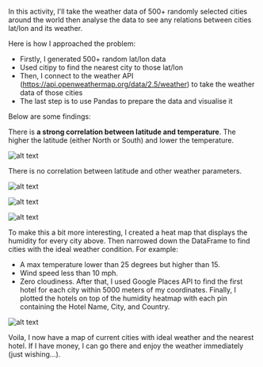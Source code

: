 In this activity, I'll take the weather data of 500+ randomly selected cities around the world then analyse the data to see any relations between cities lat/lon and its weather.

Here is how I approached the problem:
- Firstly, I generated 500+ random lat/lon data
- Used citipy to find the nearest city to those lat/lon
- Then, I connect to the weather API (https://api.openweathermap.org/data/2.5/weather) to take the weather data of those cities
- The last step is to use Pandas to prepare the data and visualise it

Below are some findings:

There is **a strong correlation between latitude and temperature**. The higher the latitude (either North or South) and lower the temperature.

![alt text](WeatherPy/output_data/Fig1.png)


There is no correlation between latitude and other weather parameters.

![alt text](WeatherPy/output_data/Fig2.png)

![alt text](WeatherPy/output_data/Fig3.png)

![alt text](WeatherPy/output_data/Fig4.png)


To make this a bit more interesting, I created a heat map that displays the humidity for every city above. Then narrowed down the DataFrame to find cities with the ideal weather condition. For example:
- A max temperature lower than 25 degrees but higher than 15.
- Wind speed less than 10 mph.
- Zero cloudiness.
After that, I used Google Places API to find the first hotel for each city within 5000 meters of my coordinates. Finally, I plotted the hotels on top of the humidity heatmap with each pin containing the Hotel Name, City, and Country.


![alt text](WeatherPy/output_data/heat_map_with_hotel_marker_layer.png)

Voila, I now have a map of current cities with ideal weather and the nearest hotel. If I have money, I can go there and enjoy the weather immediately (just wishing...).
